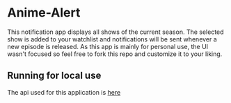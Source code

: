 # Anime-Alert
This notification app displays all shows of the current season. The selected show is added to your watchlist and notifications will be sent whenever a new episode is released. As this app is mainly for personal use, the UI wasn't focused so feel free to fork this repo and customize it to your liking.


## Running for local use
The api used for this application is [here](https://github.com/junqili259/Anime-Alert-api)
